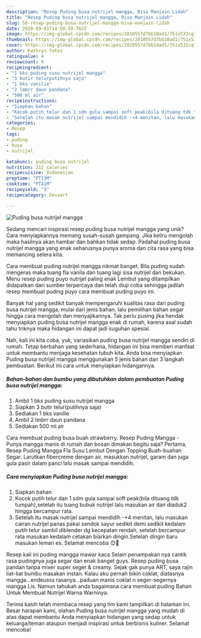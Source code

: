 ```yaml
---
description: "Resep Puding busa nutrijel mangga, Bisa Manjain Lidah"
title: "Resep Puding busa nutrijel mangga, Bisa Manjain Lidah"
slug: 56-resep-puding-busa-nutrijel-mangga-bisa-manjain-lidah
date: 2020-09-01T14:50:59.762Z
image: https://img-global.cpcdn.com/recipes/2810557d7bb18ad1/751x532cq70/puding-busa-nutrijel-mangga-foto-resep-utama.jpg
thumbnail: https://img-global.cpcdn.com/recipes/2810557d7bb18ad1/751x532cq70/puding-busa-nutrijel-mangga-foto-resep-utama.jpg
cover: https://img-global.cpcdn.com/recipes/2810557d7bb18ad1/751x532cq70/puding-busa-nutrijel-mangga-foto-resep-utama.jpg
author: Kathryn Yates
ratingvalue: 4
reviewcount: 9
recipeingredient:
- "1 bks puding susu nutrijel mangga"
- "3 butir telurputihnya saja"
- "1 bks vanilie"
- "2 lmbrr daun pandana"
- "500 ml air"
recipeinstructions:
- "Siapkan bahan"
- "Kocok putih telur dan 1 sdm gula sampai soft peak(bila dituang tdk tumpah),setelah itu tuang bubuk nutrijel lalu masukan air dan diaduk2 hingga bercampur rata."
- "Setelah itu masak nutrijel sampai mendidih -+4 menitan, lalu masukan cairan nutrijel panas pakai sendok sayur sedikit demi sedikit kedalam putih telur sambil diblender dg kecepatan rendah, setelah bercampur rata masukan kedalam cetakan biarkan dingin.Setelah dingin baru masukan lemari es. Selamat mencoba 😊🙏"
categories:
- Resep
tags:
- puding
- busa
- nutrijel

katakunci: puding busa nutrijel 
nutrition: 212 calories
recipecuisine: Indonesian
preptime: "PT13M"
cooktime: "PT41M"
recipeyield: "3"
recipecategory: Dessert

---
```



![Puding busa nutrijel mangga](https://img-global.cpcdn.com/recipes/2810557d7bb18ad1/751x532cq70/puding-busa-nutrijel-mangga-foto-resep-utama.jpg)

Sedang mencari inspirasi resep puding busa nutrijel mangga yang unik? Cara menyiapkannya memang susah-susah gampang. Jika keliru mengolah maka hasilnya akan hambar dan bahkan tidak sedap. Padahal puding busa nutrijel mangga yang enak seharusnya punya aroma dan cita rasa yang bisa memancing selera kita.

Cara membuat puding nutrijel mangga nikmat banget. Bila puding sudah mengeras maka tuang fla vanila dan tuang lagi sisa nutrijel dan bekukan. Menu resep puding puyo nutrijel paling enak Lembut yang ditampilkan didapatkan dari sumber terpercaya dan telah diuji coba sehingga jadilah resep membuat puding puyo cara membuat puding puyo ini.

Banyak hal yang sedikit banyak mempengaruhi kualitas rasa dari puding busa nutrijel mangga, mulai dari jenis bahan, lalu pemilihan bahan segar hingga cara mengolah dan menyajikannya. Tak perlu pusing jika hendak menyiapkan puding busa nutrijel mangga enak di rumah, karena asal sudah tahu triknya maka hidangan ini dapat jadi suguhan spesial.


Nah, kali ini kita coba, yuk, variasikan puding busa nutrijel mangga sendiri di rumah. Tetap berbahan yang sederhana, hidangan ini bisa memberi manfaat untuk membantu menjaga kesehatan tubuh kita. Anda bisa menyiapkan Puding busa nutrijel mangga menggunakan 5 jenis bahan dan 3 langkah pembuatan. Berikut ini cara untuk menyiapkan hidangannya.

<!--inarticleads1-->

##### Bahan-bahan dan bumbu yang dibutuhkan dalam pembuatan Puding busa nutrijel mangga:

1. Ambil 1 bks puding susu nutrijel mangga
1. Siapkan 3 butir telur(putihnya saja)
1. Sediakan 1 bks vanilie
1. Ambil 2 lmbrr daun pandana
1. Sediakan 500 ml air


Cara membuat puding busa buah strawberry. Resep Puding Mangga - Punya mangga manis di rumah dan bosan dimakan begitu saja? Pertama, Resep Puding Mangga Fla Susu Lembut Dengan Topping Buah-buahan Segar. Larutkan fibercreme dengan air, masukkan nutrijel, garam dan juga gula pasir dalam panci lalu masak sampai mendidih. 

<!--inarticleads2-->

##### Cara menyiapkan Puding busa nutrijel mangga:

1. Siapkan bahan
1. Kocok putih telur dan 1 sdm gula sampai soft peak(bila dituang tdk tumpah),setelah itu tuang bubuk nutrijel lalu masukan air dan diaduk2 hingga bercampur rata.
1. Setelah itu masak nutrijel sampai mendidih -+4 menitan, lalu masukan cairan nutrijel panas pakai sendok sayur sedikit demi sedikit kedalam putih telur sambil diblender dg kecepatan rendah, setelah bercampur rata masukan kedalam cetakan biarkan dingin.Setelah dingin baru masukan lemari es. Selamat mencoba 😊🙏


Resep kali ini puding mangga mawar kaca Selain penampakan nya cantik rasa pudingnya juga segar dan enak banget guys. Resep puding busa pandan tanpa mixer super seger &amp; creamy. Sejak gak punya ART, saya rajin liat-liat bumbu masakan instan. Kalau aku pernah bikin coklat, diatasnya mangga…endeusss rasanya…paduan manis coklat n seger-segernya mangga Lis. Namun tahukah anda bagaimana cara membuat puding Bahan Untuk Membuat Nutrijel Warna Warninya. 

Terima kasih telah membaca resep yang tim kami tampilkan di halaman ini. Besar harapan kami, olahan Puding busa nutrijel mangga yang mudah di atas dapat membantu Anda menyiapkan hidangan yang sedap untuk keluarga/teman ataupun menjadi inspirasi untuk berbisnis kuliner. Selamat mencoba!
